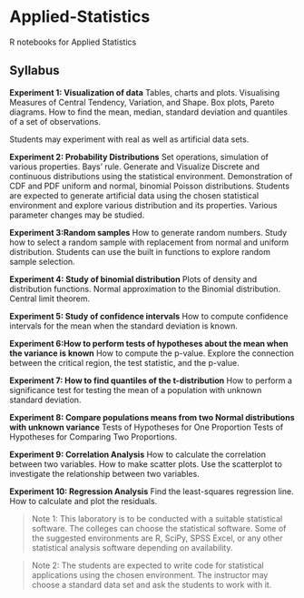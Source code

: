 # Applied-Statistics
R notebooks for Applied Statistics

## Syllabus

**Experiment 1: Visualization of data** 
Tables, charts and plots. Visualising Measures of Central Tendency, Variation, and 
Shape. Box plots, Pareto diagrams. How to find the mean, median, standard deviation 
and quantiles of a set of observations.

Students may experiment with real as well as artificial data sets.

**Experiment 2: Probability Distributions**
Set operations, simulation of various properties. Bays’ rule. Generate and Visualize 
Discrete and continuous distributions using the statistical environment. Demonstration 
of CDF and PDF uniform and normal, binomial Poisson distributions. Students are 
expected to generate artificial data using the chosen statistical environment and explore 
various distribution and its properties. Various parameter changes may be studied.

**Experiment 3:Random samples**
How to generate random numbers. Study how to select a random sample with 
replacement from normal and uniform distribution. Students can use the built in 
functions to explore random sample selection.

**Experiment 4: Study of binomial distribution** Plots of density and distribution functions. Normal 
approximation to the Binomial distribution. Central limit theorem.

**Experiment 5: Study of confidence intervals** How to compute confidence intervals for the mean when 
the standard deviation is known.

**Experiment 6:How to perform tests of hypotheses about the mean when the variance is known**
How to compute the p-value. Explore the connection between the critical region, the 
test statistic, and the p-value.

**Experiment 7: How to find quantiles of the t-distribution** How to perform a significance test for 
testing the mean of a population with unknown standard deviation.

**Experiment 8: Compare populations means from two Normal distributions with unknown variance** Tests of Hypotheses for One Proportion
Tests of Hypotheses for Comparing Two Proportions.

**Experiment 9: Correlation Analysis** How to calculate the correlation between two variables. How to make scatter plots. 
Use the scatterplot to investigate the relationship between two variables.

**Experiment 10: Regression Analysis** Find the least-squares regression line. How to calculate and plot the residuals.

> Note 1: This laboratory is to be conducted with a suitable statistical software. The colleges 
can choose the statistical software. Some of the suggested environments are R, SciPy, SPSS 
Excel, or any other statistical analysis software depending on availability.

>Note 2: The students are expected to write code for statistical applications using the chosen 
environment. The instructor may choose a standard data set and ask the students to work 
with it.
